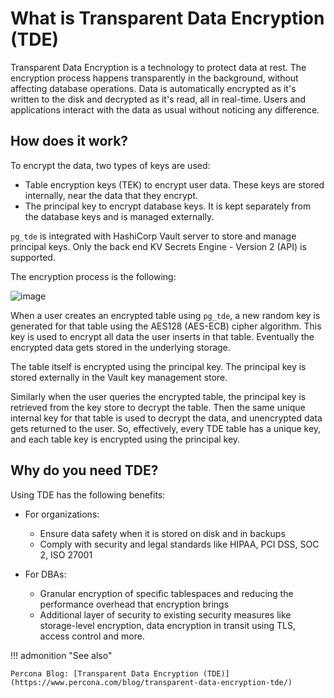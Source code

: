 # What is Transparent Data Encryption (TDE)

Transparent Data Encryption is a technology to protect data at rest. The encryption process happens transparently in the background, without affecting database operations. Data is automatically encrypted as it's written to the disk and decrypted as it's read, all in real-time. Users and applications interact with the data as usual without noticing any difference.

## How does it work?

To encrypt the data, two types of keys are used:

* Table encryption keys (TEK) to encrypt user data. These keys are stored internally, near the data that they encrypt.
* The principal key to encrypt database keys. It is kept separately from the database keys and is managed externally. 

`pg_tde` is integrated with HashiCorp Vault server to store and manage principal keys. Only the back end KV Secrets Engine - Version 2 (API) is supported.

The encryption process is the following:

![image](_images/tde-flow.png)

When a user creates an encrypted table using `pg_tde`, a new random key is generated for that table using the AES128 (AES-ECB) cipher algorithm. This key is used to encrypt all data the user inserts in that table. Eventually the encrypted data gets stored in the underlying storage. 

The table itself is encrypted using the principal key. The principal key is stored externally in the Vault key management store. 

Similarly when the user queries the encrypted table, the principal key is retrieved from the key store to decrypt the table. Then the same unique internal key for that table is used to decrypt the data, and unencrypted data gets returned to the user. So, effectively, every TDE table has a unique key, and each table key is encrypted using the principal key.

## Why do you need TDE?

Using TDE has the following benefits:

* For organizations:
   
    - Ensure data safety when it is stored on disk and in backups
    - Comply with security and legal standards like HIPAA, PCI DSS, SOC 2, ISO 27001

* For DBAs:
   
    - Granular encryption of specific tablespaces and reducing the performance overhead that encryption brings
    - Additional layer of security to existing security measures like storage-level encryption, data encryption in transit using TLS, access control and more.

!!! admonition "See also"

    Percona Blog: [Transparent Data Encryption (TDE)](https://www.percona.com/blog/transparent-data-encryption-tde/)